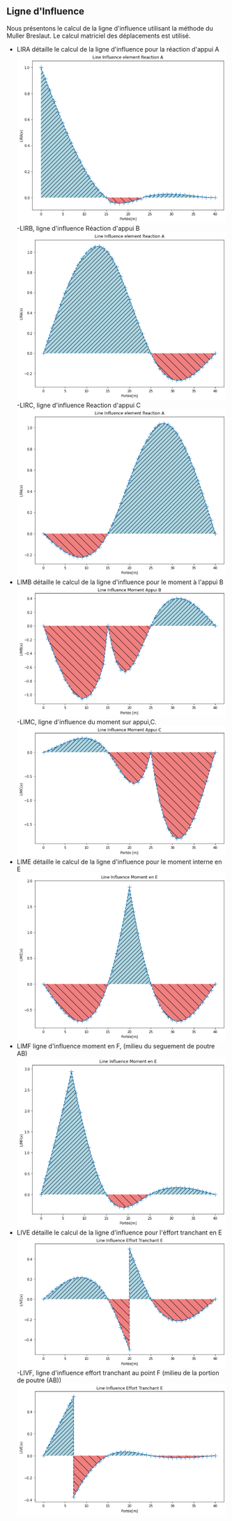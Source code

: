 ## Ligne d'Influence
Nous présentons le calcul de la ligne d'influence utilisant la méthode du Muller Breslaut.
Le calcul matriciel des déplacements est utilisé.

- LIRA détaille le calcul de la ligne d'influence pour la réaction d'appui A
![alt text](./images/image.png)
-LIRB, ligne d'influence Réaction d'appui B
![alt text](./images/image-4.png)
-LIRC, ligne d'influence Reaction d'appui C
![alt text](./images/image-5.png)
- LIMB détaille le calcul de la ligne
 d'influence pour le moment à l'appui B
 ![alt text](./images/image-1.png)
 -LIMC, ligne d'influence du moment sur appui,C.
 ![alt text](./images/image-2.png)
 - LIME détaille le calcul de la ligne d'influence pour le moment interne en E
![alt text](./images/image-3.png)
- LIMF ligne d'influence moment en F, (milieu du seguement de poutre AB)
![alt text](./images/image-7.png)
- LIVE détaille le calcul de la ligne d'influence pour l'éffort tranchant en E
![alt text](./images/image-8.png)
-LIVF, ligne d'influence effort tranchant au point F (milieu de la portion de poutre (AB))
![alt text](./images/image-6.png)


